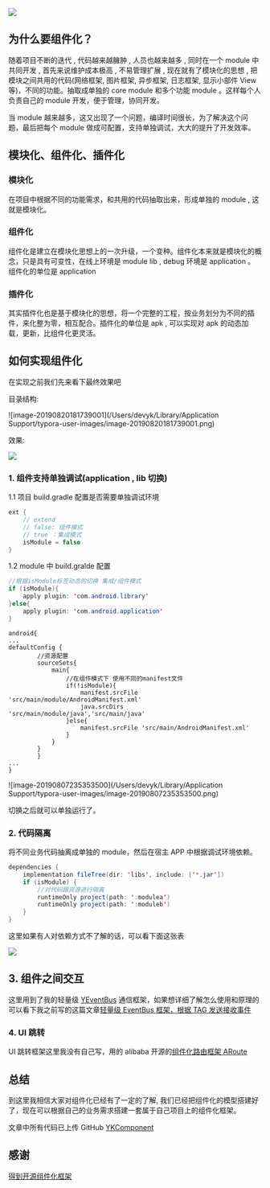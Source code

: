 ![](/Users/devyk/Data/Android/学习资料/随记/SchemaLearningRecords/文章图片引用/组件化.png)

## 为什么要组件化？

随着项目不断的迭代 , 代码越来越臃肿 , 人员也越来越多 , 同时在一个 module 中共同开发 , 首先来说维护成本极高 , 不易管理扩展 , 现在就有了模块化的思想 , 把模块之间共用的代码(网络框架, 图片框架, 异步框架, 日志框架, 显示小部件 View 等)，不同的功能。抽取成单独的 core module 和多个功能 module 。这样每个人负责自己的 module 开发，便于管理，协同开发。

当 module 越来越多，这又出现了一个问题，编译时间很长，为了解决这个问题，最后把每个 module 做成可配置，支持单独调试，大大的提升了开发效率。

## 模块化、组件化、插件化

### 模块化

在项目中根据不同的功能需求，和共用的代码抽取出来，形成单独的 module , 这就是模块化。

### 组件化

组件化是建立在模块化思想上的一次升级，一个变种。组件化本来就是模块化的概念，只是具有可变性，在线上环境是 module lib , debug 环境是 application 。组件化的单位是 application

### 插件化

其实插件化也是基于模块化的思想，将一个完整的工程，按业务划分为不同的插件，来化整为零，相互配合。插件化的单位是 apk , 可以实现对 apk 的动态加载，更新，比组件化更灵活。



## 如何实现组件化

在实现之前我们先来看下最终效果吧

目录结构:

![image-20190820181739001](/Users/devyk/Library/Application Support/typora-user-images/image-20190820181739001.png)

效果:

![](/Users/devyk/Data/Android/学习资料/随记/SchemaLearningRecords/文章图片引用/组件化框架最终效果图.gif)

### 1. 组件支持单独调试(application , lib 切换)

1.1 项目 build.gradle 配置是否需要单独调试环境

```java
ext {  
  	// extend 
    // false: 组件模式
    // true ：集成模式
    isModule = false
}
```

1.2 module 中 build.gralde 配置

```java
//根据isModule标签动态的切换 集成/组件模式
if (isModule){
    apply plugin: 'com.android.library'
}else{
    apply plugin: 'com.android.application'
}
```

```
android{
...
defaultConfig {
        //资源配置
        sourceSets{
            main{
                //在组件模式下 使用不同的manifest文件
                if(!isModule){
                    manifest.srcFile 'src/main/module/AndroidManifest.xml'
                    java.srcDirs 'src/main/module/java','src/main/java'
                }else{
                    manifest.srcFile 'src/main/AndroidManifest.xml'
                }
            }
        }
		}
...
}
```

![image-20190807235353500](/Users/devyk/Library/Application Support/typora-user-images/image-20190807235353500.png)

切换之后就可以单独运行了。

### 2. 代码隔离

将不同业务代码抽离成单独的 module，然后在宿主 APP 中根据调试环境依赖。

```java
dependencies {
    implementation fileTree(dir: 'libs', include: ['*.jar'])
    if (isModule) {
        //对代码跟资源进行隔离
        runtimeOnly project(path: ':modulea')
        runtimeOnly project(path: ':moduleb')
    }
}
```

这里如果有人对依赖方式不了解的话，可以看下面这张表

![](https://upload-images.jianshu.io/upload_images/6650461-b5cfe485b4f16c81.png?imageMogr2/auto-orient/)

## 3.  组件之间交互

这里用到了我的轻量级 [YEventBus](https://github.com/yangkun19921001/YEventBus) 通信框架，如果想详细了解怎么使用和原理的可以看下我之前写的这篇文章[轻量级 EventBus 框架，根据 TAG 发送接收事件](https://juejin.im/post/5d3c5b965188252c9c52beba)

### 4. UI 跳转

UI 跳转框架这里我没有自己写，用的 alibaba 开源的[组件化路由框架 ARoute](https://github.com/alibaba/ARouter)

## 总结

到这里我相信大家对组件化已经有了一定的了解, 我们已经把组件化的模型搭建好了，现在可以根据自己的业务需求搭建一套属于自己项目上的组件化框架。

文章中所有代码已上传 GitHub [YKComponent](https://github.com/yangkun19921001/YKComponent)

## 感谢

[得到开源组件化框架](https://github.com/mqzhangw/JIMU)



